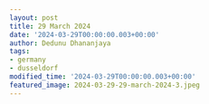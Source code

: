 ```yaml
---
layout: post
title: 29 March 2024
date: '2024-03-29T00:00:00.003+00:00'
author: Dedunu Dhananjaya
tags:
- germany
- dusseldorf
modified_time: '2024-03-29T00:00:00.003+00:00'
featured_image: 2024-03-29-29-march-2024-3.jpeg
---
```

